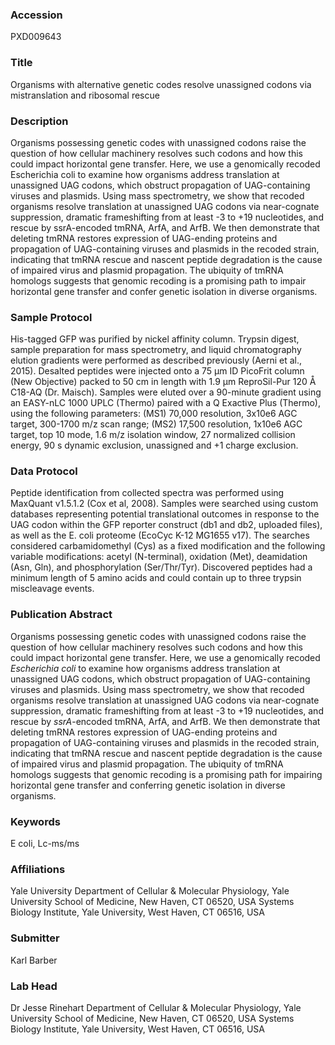 ### Accession
PXD009643

### Title
Organisms with alternative genetic codes resolve unassigned codons via mistranslation and ribosomal rescue

### Description
Organisms possessing genetic codes with unassigned codons raise the question of how cellular machinery resolves such codons and how this could impact horizontal gene transfer. Here, we use a genomically recoded Escherichia coli to examine how organisms address translation at unassigned UAG codons, which obstruct propagation of UAG-containing viruses and plasmids. Using mass spectrometry, we show that recoded organisms resolve translation at unassigned UAG codons via near-cognate suppression, dramatic frameshifting from at least -3 to +19 nucleotides, and rescue by ssrA-encoded tmRNA, ArfA, and ArfB. We then demonstrate that deleting tmRNA restores expression of UAG-ending proteins and propagation of UAG-containing viruses and plasmids in the recoded strain, indicating that tmRNA rescue and nascent peptide degradation is the cause of impaired virus and plasmid propagation. The ubiquity of tmRNA homologs suggests that genomic recoding is a promising path to impair horizontal gene transfer and confer genetic isolation in diverse organisms.

### Sample Protocol
His-tagged GFP was purified by nickel affinity column. Trypsin digest, sample preparation for mass spectrometry, and liquid chromatography elution gradients were performed as described previously (Aerni et al., 2015). Desalted peptides were injected onto a 75 μm ID PicoFrit column (New Objective) packed to 50 cm in length with 1.9 μm ReproSil-Pur 120 Å C18-AQ (Dr. Maisch). Samples were eluted over a 90-minute gradient using an EASY-nLC 1000 UPLC (Thermo) paired with a Q Exactive Plus (Thermo), using the following parameters: (MS1) 70,000 resolution, 3x10e6 AGC target, 300-1700 m/z scan range; (MS2) 17,500 resolution, 1x10e6 AGC target, top 10 mode, 1.6 m/z isolation window, 27 normalized collision energy, 90 s dynamic exclusion, unassigned and +1 charge exclusion.

### Data Protocol
Peptide identification from collected spectra was performed using MaxQuant v1.5.1.2 (Cox et al, 2008). Samples were searched using custom databases representing potential translational outcomes in response to the UAG codon within the GFP reporter construct (db1 and db2, uploaded files), as well as the E. coli proteome (EcoCyc K-12 MG1655 v17). The searches considered carbamidomethyl (Cys) as a fixed modification and the following variable modifications: acetyl (N-terminal), oxidation (Met), deamidation (Asn, Gln), and phosphorylation (Ser/Thr/Tyr). Discovered peptides had a minimum length of 5 amino acids and could contain up to three trypsin miscleavage events.

### Publication Abstract
Organisms possessing genetic codes with unassigned codons raise the question of how cellular machinery resolves such codons and how this could impact horizontal gene transfer. Here, we use a genomically recoded <i>Escherichia coli</i> to examine how organisms address translation at unassigned UAG codons, which obstruct propagation of UAG-containing viruses and plasmids. Using mass spectrometry, we show that recoded organisms resolve translation at unassigned UAG codons via near-cognate suppression, dramatic frameshifting from at least -3 to +19 nucleotides, and rescue by <i>ssrA</i>-encoded tmRNA, ArfA, and ArfB. We then demonstrate that deleting tmRNA restores expression of UAG-ending proteins and propagation of UAG-containing viruses and plasmids in the recoded strain, indicating that tmRNA rescue and nascent peptide degradation is the cause of impaired virus and plasmid propagation. The ubiquity of tmRNA homologs suggests that genomic recoding is a promising path for impairing horizontal gene transfer and conferring genetic isolation in diverse organisms.

### Keywords
E coli, Lc-ms/ms

### Affiliations
Yale University
Department of Cellular & Molecular Physiology, Yale University School of Medicine, New Haven, CT 06520, USA Systems Biology Institute, Yale University, West Haven, CT 06516, USA

### Submitter
Karl Barber

### Lab Head
Dr Jesse Rinehart
Department of Cellular & Molecular Physiology, Yale University School of Medicine, New Haven, CT 06520, USA Systems Biology Institute, Yale University, West Haven, CT 06516, USA


